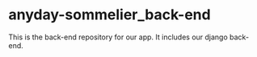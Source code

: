 # anyday-sommelier_back-end
This is the back-end repository for our app. It includes our django back-end. 
